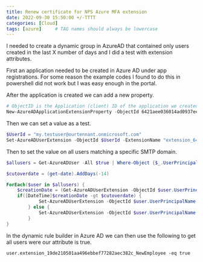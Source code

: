 ```yaml
---
title: Renew certificate for NPS Azure MFA extension
date: 2022-09-30 15:50:00 +/-TTTT
categories: [Cloud]
tags: [azure]     # TAG names should always be lowercase
---
```

I needed to create a dynamic group in AzureAD that contained only users created in the last X number of days and I did a test with extension attributes.

First an application needed to be created in Azure AD under app registrations. For some reason the example codes I found to do this in powershell did not work but I was easy enough in the portal.

After the application is created we can add a new property.
```powershell
# ObjectID is the Application (client) ID of the application we created.
New-AzureADApplicationExtensionProperty -ObjectId 6421aee036014ad0937ee5ac271eb831 -Name "NewEmployee" -DataType boolean -TargetObjects "User"
```
Then we can set a value as a test.
```powershell
$UserId = "my.testuser@ourtennant.onmicrosoft.com"
Set-AzureADUserExtension -ObjectId $UserId -ExtensionName "extension_6421aee036014ad0937ee5ac271eb831_NewEmployee" -ExtensionValue $false
```


Then to set the value on all users matching a specific SMTP domain.

```powershell
$allusers = Get-AzureADUser -All $true | Where-Object {$_.UserPrincipalName -like "*@mydomain.org"} | Where-Object {$_.ExtensionProperty.extension_6421aee036014ad0937ee5ac271eb831_NewEmployee -ne $false}

$cutoverdate = (get-date).AddDays(-14)

ForEach($user in $allusers) {
	$creationDate = (Get-AzureADUserExtension -ObjectId $user.UserPrincipalName).Get_Item("createdDateTime")
	if([DateTime]$creationDate -gt $cutoverdate) {
            Set-AzureADUserExtension -ObjectId $user.UserPrincipalName -ExtensionName "extension_6421aee036014ad0937ee5ac271eb831_NewEmployee" -ExtensionValue $true
		} else {
            Set-AzureADUserExtension -ObjectId $user.UserPrincipalName -ExtensionName "extension_6421aee036014ad0937ee5ac271eb831_NewEmployee" -ExtensionValue $false
        }
}
```

In the dynamic rule builder in Azure AD we can then use the following to get all users were our attribute is true.

```code
user.extension_19de210501aa496ebbef77282aec382c_NewEmployee -eq true
```

